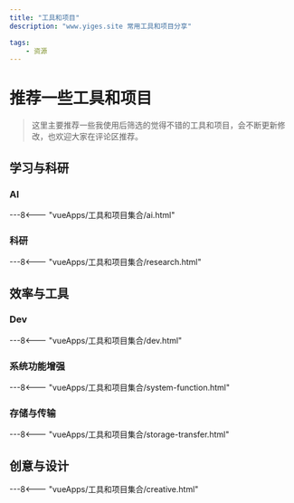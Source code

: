 ```yaml
---
title: "工具和项目"
description: "www.yiges.site 常用工具和项目分享"

tags:
    - 资源
---
```



# 推荐一些工具和项目

> 这里主要推荐一些我使用后筛选的觉得不错的工具和项目，会不断更新修改，也欢迎大家在评论区推荐。

## 学习与科研

### AI

---8<--- "vueApps/工具和项目集合/ai.html"

### 科研

---8<--- "vueApps/工具和项目集合/research.html"

## 效率与工具

### Dev

---8<--- "vueApps/工具和项目集合/dev.html"

### 系统功能增强

---8<--- "vueApps/工具和项目集合/system-function.html"

### 存储与传输

---8<--- "vueApps/工具和项目集合/storage-transfer.html"

## 创意与设计

---8<--- "vueApps/工具和项目集合/creative.html"
